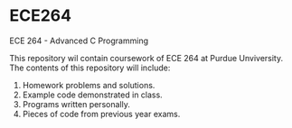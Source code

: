 # ECE264
ECE 264 - Advanced C Programming 

This repository wil contain coursework of ECE 264 at Purdue Unviversity. The contents of this repository will include:
  1. Homework problems and solutions.
  2. Example code demonstrated in class.
  3. Programs written personally.
  4. Pieces of code from previous year exams.
